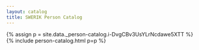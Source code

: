 ```yaml
---
layout: catalog
title: SWERIK Person Catalog
---
```

{% assign p = site.data._person-catalog.i-DvgCBv3UsYLrNcdawe5XTT %}
{% include person-catalog.html p=p %}

